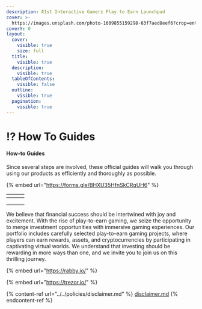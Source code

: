 ```yaml
---
description: Æ1st Interactive Gamerz Play to Earn Launchpad
cover: >-
  https://images.unsplash.com/photo-1609855159298-63f7aed8eef6?crop=entropy&cs=srgb&fm=jpg&ixid=M3wxOTcwMjR8MHwxfHNlYXJjaHw1fHxob3clMjB0b3xlbnwwfHx8fDE2ODc4NDM3MTN8MA&ixlib=rb-4.0.3&q=85
coverY: 0
layout:
  cover:
    visible: true
    size: full
  title:
    visible: true
  description:
    visible: true
  tableOfContents:
    visible: false
  outline:
    visible: true
  pagination:
    visible: true
---
```


# ⁉️ How To Guides



#### How-to Guides

Since several steps are involved, these official guides will walk you through using our products as efficiently and thoroughly as possible.





{% embed url="https://forms.gle/BHXU35HfnSkCRqUH6" %}

<table data-view="cards"><thead><tr><th></th><th></th><th></th></tr></thead><tbody><tr><td></td><td></td><td></td></tr><tr><td></td><td></td><td></td></tr><tr><td></td><td></td><td></td></tr></tbody></table>

We believe that financial success should be intertwined with joy and excitement. With the rise of play-to-earn gaming, we seize the opportunity to merge investment opportunities with immersive gaming experiences. Our portfolio includes carefully selected play-to-earn gaming projects, where players can earn rewards, assets, and cryptocurrencies by participating in captivating virtual worlds. We understand that investing should be rewarding in more ways than one, and we invite you to join us on this thrilling journey.

{% embed url="https://rabby.io/" %}

{% embed url="https://trezor.io/" %}

{% content-ref url="../../policies/disclaimer.md" %}
[disclaimer.md](../../policies/disclaimer.md)
{% endcontent-ref %}
